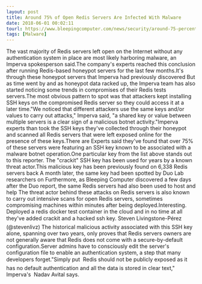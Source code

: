 ```yaml
---
layout: post
title: Around 75% of Open Redis Servers Are Infected With Malware
date: 2018-06-01 00:02:11
tourl: https://www.bleepingcomputer.com/news/security/around-75-percent-of-open-redis-servers-are-infected-with-malware/
tags: [Malware]
---
```

The vast majority of Redis servers left open on the Internet without any authentication system in place are most likely harboring malware, an Imperva spokesperson said.The company's experts reached this conclusion after running Redis-based honeypot servers for the last few months.It's through these honeypot servers that Imperva had previously discovered But as time went by and as honeypot data racked up, the Imperva team has also started noticing some trends in compromises of their Redis tests servers.The most obvious pattern to spot was that attackers kept installing SSH keys on the compromised Redis server so they could access it at a later time."We noticed that different attackers use the same keys and/or values to carry out attacks," Imperva said, "a shared key or value between multiple servers is a clear sign of a malicious botnet activity."Imperva experts than took the SSH keys they've collected through their honeypot and scanned all Redis servers that were left exposed online for the presence of these keys.There are Experts said they've found that over 75% of these servers were featuring an SSH key known to be associated with a malware botnet operation.One particular key from the list above stands out to this reporter. The "crackit" SSH key has been used for years by a known threat actor.This malicious key has been previously found on 6,338 Redis servers back A month later, the same key had been spotted by Duo Lab researchers on Furthermore, as Bleeping Computer discovered a few days after the Duo report, the same Redis servers had also been used to host and help The threat actor behind these attacks on Redis servers is also known to carry out intensive scans for open Redis servers, sometimes compromising machines within minutes after being deployed.Interesting. Deployed a redis docker test container in the cloud and in no time at all they've added crackit and a hacked ssh key. Steven Livingstone-Pérez (@stevenlivz) The historical malicious activity associated with this SSH key alone, spanning over two years, only proves that Redis servers owners are not generally aware that Redis does not come with a secure-by-default configuration.Server admins have to consciously edit the server's configuration file to enable an authentication system, a step that many developers forget."Simply put  Redis should not be publicly exposed as it has no default authentication and all the data is stored in clear text," Imperva's  Nadav Avital says.